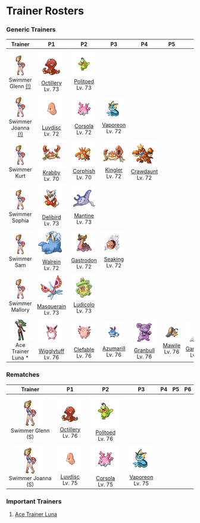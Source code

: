 # Trainer Rosters

### Generic Trainers

| Trainer | P1 | P2 | P3 | P4 | P5 | P6 |
|:-------:|:--:|:--:|:--:|:--:|:--:|:--:|
| ![Swimmer Glenn (!)](../../assets/trainers/swimmer.png "Swimmer Glenn (!)")<br>Swimmer Glenn [(!)](#rematches) | ![Octillery](../../assets/sprites/octillery/front.gif "Octillery")<br>[Octillery](../../pokemon/octillery.md/)<br>Lv. 73 | ![Politoed](../../assets/sprites/politoed/front.gif "Politoed")<br>[Politoed](../../pokemon/politoed.md/)<br>Lv. 73 |
| ![Swimmer Joanna (!)](../../assets/trainers/swimmer.png "Swimmer Joanna (!)")<br>Swimmer Joanna [(!)](#rematches) | ![Luvdisc](../../assets/sprites/luvdisc/front.gif "Luvdisc")<br>[Luvdisc](../../pokemon/luvdisc.md/)<br>Lv. 72 | ![Corsola](../../assets/sprites/corsola/front.gif "Corsola")<br>[Corsola](../../pokemon/corsola.md/)<br>Lv. 72 | ![Vaporeon](../../assets/sprites/vaporeon/front.gif "Vaporeon")<br>[Vaporeon](../../pokemon/vaporeon.md/)<br>Lv. 72 |
| ![Swimmer Kurt](../../assets/trainers/swimmer.png "Swimmer Kurt")<br>Swimmer Kurt | ![Krabby](../../assets/sprites/krabby/front.gif "Krabby")<br>[Krabby](../../pokemon/krabby.md/)<br>Lv. 70 | ![Corphish](../../assets/sprites/corphish/front.gif "Corphish")<br>[Corphish](../../pokemon/corphish.md/)<br>Lv. 70 | ![Kingler](../../assets/sprites/kingler/front.gif "Kingler")<br>[Kingler](../../pokemon/kingler.md/)<br>Lv. 72 | ![Crawdaunt](../../assets/sprites/crawdaunt/front.gif "Crawdaunt")<br>[Crawdaunt](../../pokemon/crawdaunt.md/)<br>Lv. 72 |
| ![Swimmer Sophia](../../assets/trainers/swimmer.png "Swimmer Sophia")<br>Swimmer Sophia | ![Delibird](../../assets/sprites/delibird/front.gif "Delibird")<br>[Delibird](../../pokemon/delibird.md/)<br>Lv. 73 | ![Mantine](../../assets/sprites/mantine/front.gif "Mantine")<br>[Mantine](../../pokemon/mantine.md/)<br>Lv. 73 |
| ![Swimmer Sam](../../assets/trainers/swimmer.png "Swimmer Sam")<br>Swimmer Sam | ![Walrein](../../assets/sprites/walrein/front.gif "Walrein")<br>[Walrein](../../pokemon/walrein.md/)<br>Lv. 72 | ![Gastrodon](../../assets/sprites/gastrodon/front.gif "Gastrodon")<br>[Gastrodon](../../pokemon/gastrodon.md/)<br>Lv. 72 | ![Seaking](../../assets/sprites/seaking/front.gif "Seaking")<br>[Seaking](../../pokemon/seaking.md/)<br>Lv. 72 |
| ![Swimmer Mallory](../../assets/trainers/swimmer.png "Swimmer Mallory")<br>Swimmer Mallory | ![Masquerain](../../assets/sprites/masquerain/front.gif "Masquerain")<br>[Masquerain](../../pokemon/masquerain.md/)<br>Lv. 73 | ![Ludicolo](../../assets/sprites/ludicolo/front.gif "Ludicolo")<br>[Ludicolo](../../pokemon/ludicolo.md/)<br>Lv. 73 |
| ![Ace Trainer Luna *](../../assets/trainers/ace_trainer.png "Ace Trainer Luna *")<br>Ace Trainer Luna * | ![Wigglytuff](../../assets/sprites/wigglytuff/front.gif "Wigglytuff")<br>[Wigglytuff](../../pokemon/wigglytuff.md/)<br>Lv. 76 | ![Clefable](../../assets/sprites/clefable/front.gif "Clefable")<br>[Clefable](../../pokemon/clefable.md/)<br>Lv. 76 | ![Azumarill](../../assets/sprites/azumarill/front.gif "Azumarill")<br>[Azumarill](../../pokemon/azumarill.md/)<br>Lv. 76 | ![Granbull](../../assets/sprites/granbull/front.gif "Granbull")<br>[Granbull](../../pokemon/granbull.md/)<br>Lv. 76 | ![Mawile](../../assets/sprites/mawile/front.gif "Mawile")<br>[Mawile](../../pokemon/mawile.md/)<br>Lv. 76 | ![Gardevoir](../../assets/sprites/gardevoir/front.gif "Gardevoir")<br>[Gardevoir](../../pokemon/gardevoir.md/)<br>Lv. 77 |


### Rematches

| Trainer | P1 | P2 | P3 | P4 | P5 | P6 |
|:-------:|:--:|:--:|:--:|:--:|:--:|:--:|
| ![Swimmer Glenn (S)](../../assets/trainers/swimmer.png "Swimmer Glenn (S)")<br>Swimmer Glenn (S) | ![Octillery](../../assets/sprites/octillery/front.gif "Octillery")<br>[Octillery](../../pokemon/octillery.md/)<br>Lv. 76 | ![Politoed](../../assets/sprites/politoed/front.gif "Politoed")<br>[Politoed](../../pokemon/politoed.md/)<br>Lv. 76 |
| ![Swimmer Joanna (S)](../../assets/trainers/swimmer.png "Swimmer Joanna (S)")<br>Swimmer Joanna (S) | ![Luvdisc](../../assets/sprites/luvdisc/front.gif "Luvdisc")<br>[Luvdisc](../../pokemon/luvdisc.md/)<br>Lv. 75 | ![Corsola](../../assets/sprites/corsola/front.gif "Corsola")<br>[Corsola](../../pokemon/corsola.md/)<br>Lv. 75 | ![Vaporeon](../../assets/sprites/vaporeon/front.gif "Vaporeon")<br>[Vaporeon](../../pokemon/vaporeon.md/)<br>Lv. 75 |


### Important Trainers

1. [Ace Trainer Luna](important_trainers.md#ace-trainer-luna)
